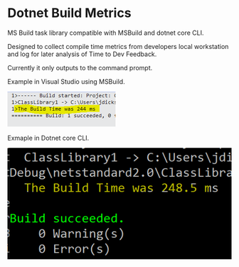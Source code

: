 # Dotnet Build Metrics

MS Build task library compatible with MSBuild and dotnet core CLI.

Designed to collect compile time metrics from developers local workstation and log for later analysis of Time to Dev Feedback.

Currently it only outputs to the command prompt.

Example in Visual Studio using MSBuild.

![](doc/img/VSBuildOutput.png)

Exmaple in Dotnet core CLI.

![](doc/img/DotnetCLIBuildTimeOutput.png)

